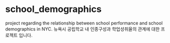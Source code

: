 # school_demographics
project regarding the relationship between school performance and school demographics in NYC. 뉴욕시 공립학교 내 인종구성과 학업성취율의 관계에 대한 프로젝트 입니다.
